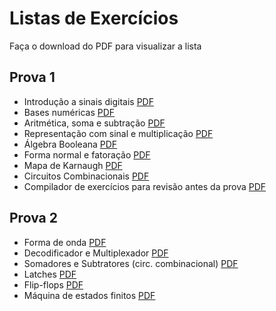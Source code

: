 # Listas de Exercícios

Faça o download do PDF para visualizar a lista

## Prova 1
- Introdução a sinais digitais [PDF](./Exercicios_Introducao_a_sinais_digitais.pdf)
- Bases numéricas [PDF](./Exercicios_bases_numericas.pdf)
- Aritmética, soma e subtração [PDF](./Exercicios_aritmetica_soma_e_subtracao.pdf)
- Representação com sinal e multiplicação [PDF](./Exercicios_numeracao_com_sinal_e_aritmetica_multiplicacao.pdf)
- Álgebra Booleana [PDF](./Exercicios_algebra_booleana.pdf)
- Forma normal e fatoração [PDF](./Exercicios_forma_normal_e_fatoracao.pdf)
- Mapa de Karnaugh [PDF](./Exercicios_mapa_de_Karnaugh.pdf)
- Circuitos Combinacionais [PDF](./Exercicios_circuitos_combinacionais.pdf)
- Compilador de exercícios para revisão antes da prova [PDF](./Exercicios_Primeira_Prova.pdf)

## Prova 2
- Forma de onda [PDF](./Exercicios_Forma_de_onda.pdf)
- Decodificador e Multiplexador [PDF](./Exercicios_decodificador_multiplexador.pdf)
- Somadores e Subtratores (circ. combinacional) [PDF](./Exercicios_somadores_subtratores.pdf)
- Latches [PDF](./Exercicios_latches.pdf)
- Flip-flops [PDF](./Exercicios_flip-flops.pdf)
- Máquina de estados finitos [PDF](./Exercicios_Maquina_de_estados_finitos.pdf)

	
	
	





